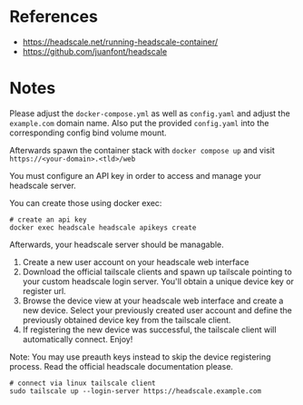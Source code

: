 # References

- https://headscale.net/running-headscale-container/
- https://github.com/juanfont/headscale

# Notes

Please adjust the `docker-compose.yml` as well as `config.yaml` and adjust the `example.com` domain name. Also put the provided `config.yaml` into the corresponding config bind volume mount.

Afterwards spawn the container stack with `docker compose up` and visit `https://<your-domain>.<tld>/web`

You must configure an API key in order to access and manage your headscale server. 

You can create those using docker exec:

````
# create an api key
docker exec headscale headscale apikeys create
````

Afterwards, your headscale server should be managable.

1. Create a new user account on your headscale web interface
2. Download the official tailscale clients and spawn up tailscale pointing to your custom headscale login server. You'll obtain a unique device key or register url.
3. Browse the device view at your headscale web interface and create a new device. Select your previously created user account and define the previously obtained device key from the tailscale client.
4. If registering the new device was successful, the tailscale client will automatically connect. Enjoy!

Note: You may use preauth keys instead to skip the device registering process. Read the official headscale documentation please.


````
# connect via linux tailscale client
sudo tailscale up --login-server https://headscale.example.com
````
